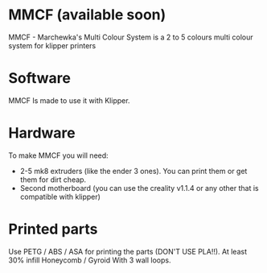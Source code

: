 # MMCF (available soon)
MMCF - Marchewka's Multi Colour System is a 2 to 5 colours multi colour system for klipper printers
# Software
MMCF Is made to use it with Klipper.
# Hardware
To make MMCF you will need: 
 - 2-5 mk8 extruders (like the ender 3 ones). You can print them or get them for dirt cheap.
 - Second motherboard (you can use the creality v1.1.4 or any other that is compatible with klipper) 
# Printed parts
Use PETG / ABS / ASA for printing the parts (DON'T USE PLA!!). At least 30% infill Honeycomb / Gyroid With 3 wall loops. 
